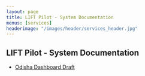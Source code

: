 ```yaml
---
layout: page
title: LIFT Pilot - System Documentation
menus: [services]
headerimage: "/images/header/services_header.jpg"
---
```

## LIFT Pilot - System Documentation

* [Odisha Dashboard Draft](dashboard)

<br/><br/><br/><br/><br/><br/><br/><br/><br/><br/>

